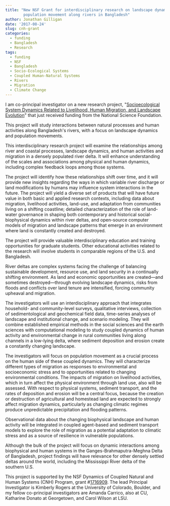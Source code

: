 ```yaml
---
title: "New NSF Grant for interdisciplinary research on landscape dynamics and 
        population movement along rivers in Bangladesh"
author: Jonathan Gilligan
date: '2017-08-24'
slug: cnh-grant
categories:
  - funding
  - Bangladesh
  - Research
tags:
  - funding
  - NSF
  - Bangladesh
  - Socio-Ecological Systems
  - Coupled Human-Natural Systems
  - Rivers
  - Migration
  - Climate Change
---
```

I am co-principal investigator on a new research project, 
"[Socioecological System Dynamics Related to Livelihood, Human Migration, and 
Landscape Evolution](https://www.nsf.gov/awardsearch/showAward?AWD_ID=1716909&HistoricalAwards=false)" 
that just received funding from the National Science
Foundation.
<!--more-->
This project will study interactions between natural processes and human 
activities along Bangladesh's rivers, with a focus on landscape dynamics
and population movements.

This interdisciplinary research project will examine the relationships among river and coastal processes,
landscape dynamics, and human activities and migration in a densely populated river delta. It will
enhance understanding of the scales and associations among physical and human dynamics, including
complex feedback loops among those systems. 

The project will identify how these relationships shift
over time, and it will provide new insights regarding the ways in which variable river discharge or land
modifications by humans may influence system interactions in the future. The project will yield a diverse
set of products that will have future value in both basic and applied research contexts, including data
about migration, livelihood activities, land-use, and adaptation from communities living on a shifting
coastline; detailed characterization of the role of land-water governance in shaping both contemporary
and historical social-biophysical dynamics within river deltas, and open-source computer models of
migration and landscape patterns that emerge in an environment where land is constantly created and
destroyed. 

The project will provide valuable interdisciplinary education and training opportunities for
graduate students. Other educational activities related to the research will involve students in comparable
regions of the U.S. and Bangladesh.

River deltas are complex systems facing the challenge of balancing sustainable development, resource
use, and land security in a continually shifting environment. As land and economic opportunities are
created—and sometimes destroyed—through evolving landscape dynamics, risks from floods and
conflicts over land tenure are intensified, forcing community upheaval and migration. 

The investigators
will use an interdisciplinary approach that integrates household- and community-level surveys, qualitative
interviews, collection of sedimentological and geochemical field data, time-series analyses of landscape
and institutional change, and scenario modeling. They will combine established empirical methods in the
social sciences and the earth sciences with computational modeling to study coupled dynamics of human
activity and environmental change in rural communities living along channels in a low-lying delta, where
sediment deposition and erosion create a constantly changing landscape. 

The investigators will focus on
population movement as a crucial process on the human side of these coupled dynamics. They will
characterize different types of migration as responses to environmental and socioeconomic stress and to
opportunities related to changing environmental conditions. The impacts of migration on livelihood
activities, which in turn affect the physical environment through land use, also will be assessed. With
respect to physical systems, sediment transport, and the rates of deposition and erosion will be a central
focus, because the creation or destruction of agricultural and homestead land are expected to strongly
affect migration dynamics, particularly as changing climatic regimes produce unpredictable precipitation
and flooding patterns. 

Observational data about the changing biophysical landscape and human activity
will be integrated in coupled agent-based and sediment transport models to explore the role of migration
as a potential adaptation to climatic stress and as a source of resilience in vulnerable populations.

Although the bulk of the project will focus on dynamic interactions among biophysical and human
systems in the Ganges-Brahmaputra-Meghna Delta of Bangladesh, project findings will have relevance
for other densely settled deltas around the world, including the Mississippi River delta of the southern
U.S. 

This project is supported by the NSF Dynamics of Coupled Natural and Human Systems (CNH)
Program, grant #[1716909](https://www.nsf.gov/awardsearch/showAward?AWD_ID=1716909&HistoricalAwards=false).
The lead Principal Investigator is Kimberly Rogers at the University of Colorado,
Boulder, and my fellow co-principal investigators are Amanda Carrico, also at
CU, Katharine Donato at Georgetown, and Carol Wilson at LSU. 
